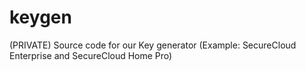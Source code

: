 # keygen
(PRIVATE) Source code for our Key generator (Example: SecureCloud Enterprise and SecureCloud Home Pro)
